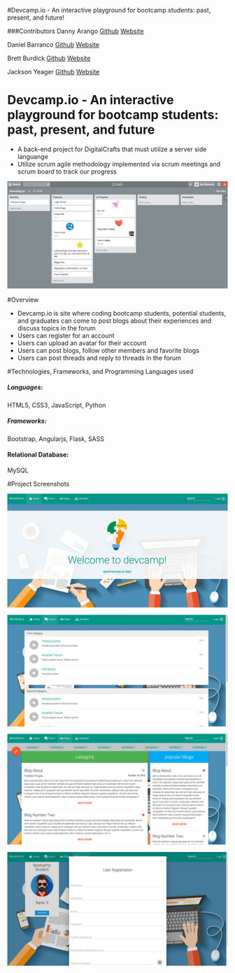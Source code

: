 #Devcamp.io - An interactive playground for bootcamp students: past, present, and future!




###Contributors
Danny Arango [Github](http://www.github.com/thenew000) [Website](http://www.dannyarango.com)

Daniel Barranco [Github](http://www.github.com/carrottop17) [Website](http://www.danielbarranco.com)

Brett Burdick [Github](http://www.github.com/BRETT-B) [Website](http://www.brettburdick.com)

Jackson Yeager [Github](http://www.github.com/volitiondevelopment) [Website](https://www.volition-dev.com)

# Devcamp.io - An interactive playground for bootcamp students: past, present, and future
* A back-end project for DigitalCrafts that must utiilze a server side languange
* Utilize scrum agile methodology implemented via scrum meetings and scrum board to track our progress

![screenshot](public/images/trelloboard.png)

#Overview
* Devcamp.io is site where coding bootcamp students, potential students, and graduates can come to post blogs about their experiences and discuss topics in the forum
* Users can register for an account
* Users can upload an avatar for their account
* Users can post blogs, follow other members and favorite blogs
* Users can post threads and reply to threads in the forum

#Technologies, Frameworks, and Programming Languages used

##### Languages:
HTML5, CSS3, JavaScript, Python

##### Frameworks:
Bootstrap, Angularjs, Flask, SASS

#### Relational Database:
MySQL

#Project Screenshots

![screenshot](/html/public/images/homepage.png)

![screenshot](/html/public/images/forumview.png)

![screenshot](/html/public/images/blogview.png)

![screenshot](/html/public/images/registration.png)
